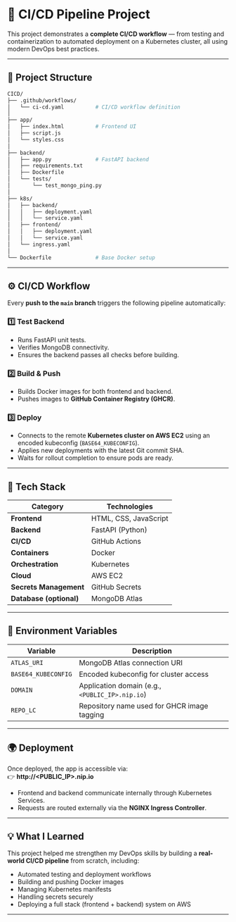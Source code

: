 # 🚀 CI/CD Pipeline Project  

This project demonstrates a **complete CI/CD workflow** — from testing and containerization to automated deployment on a Kubernetes cluster, all using modern DevOps best practices.  

---

## 🧩 Project Structure  

```bash
CICD/
├── .github/workflows/
│   └── ci-cd.yaml          # CI/CD workflow definition
│
├── app/
│   ├── index.html          # Frontend UI
│   ├── script.js
│   └── styles.css
│
├── backend/
│   ├── app.py              # FastAPI backend
│   ├── requirements.txt
│   ├── Dockerfile
│   └── tests/
│       └── test_mongo_ping.py
│
├── k8s/
│   ├── backend/
│   │   ├── deployment.yaml
│   │   └── service.yaml
│   ├── frontend/
│   │   ├── deployment.yaml
│   │   └── service.yaml
│   └── ingress.yaml
│
└── Dockerfile              # Base Docker setup

```
---

## ⚙️ CI/CD Workflow  

Every **push to the `main` branch** triggers the following pipeline automatically:  

### 1️⃣ Test Backend  
- Runs FastAPI unit tests.  
- Verifies MongoDB connectivity.  
- Ensures the backend passes all checks before building.  

### 2️⃣ Build & Push  
- Builds Docker images for both frontend and backend.  
- Pushes images to **GitHub Container Registry (GHCR)**.  

### 3️⃣ Deploy  
- Connects to the remote **Kubernetes cluster on AWS EC2** using an encoded kubeconfig (`BASE64_KUBECONFIG`).  
- Applies new deployments with the latest Git commit SHA.  
- Waits for rollout completion to ensure pods are ready.  

---

## 🧠 Tech Stack  

| Category | Technologies |
|-----------|--------------|
| **Frontend** | HTML, CSS, JavaScript |
| **Backend** | FastAPI (Python) |
| **CI/CD** | GitHub Actions |
| **Containers** | Docker |
| **Orchestration** | Kubernetes |
| **Cloud** | AWS EC2 |
| **Secrets Management** | GitHub Secrets |
| **Database (optional)** | MongoDB Atlas |

---

## 🔐 Environment Variables  

| Variable | Description |
|-----------|--------------|
| `ATLAS_URI` | MongoDB Atlas connection URI |
| `BASE64_KUBECONFIG` | Encoded kubeconfig for cluster access |
| `DOMAIN` | Application domain (e.g., `<PUBLIC_IP>.nip.io`) |
| `REPO_LC` | Repository name used for GHCR image tagging |

---

## 🌍 Deployment  

Once deployed, the app is accessible via:  
👉 **http://<PUBLIC_IP>.nip.io**

- Frontend and backend communicate internally through Kubernetes Services.  
- Requests are routed externally via the **NGINX Ingress Controller**.

---

## 💡 What I Learned  

This project helped me strengthen my DevOps skills by building a **real-world CI/CD pipeline** from scratch, including:  
- Automated testing and deployment workflows  
- Building and pushing Docker images  
- Managing Kubernetes manifests  
- Handling secrets securely  
- Deploying a full stack (frontend + backend) system on AWS  

---
